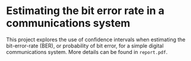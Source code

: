 # Estimating the bit error rate in a communications system

This project explores the use of confidence intervals when estimating the bit-error-rate (BER), or probability of bit error, for a simple digital communications system. More details can be found in `report.pdf`.
